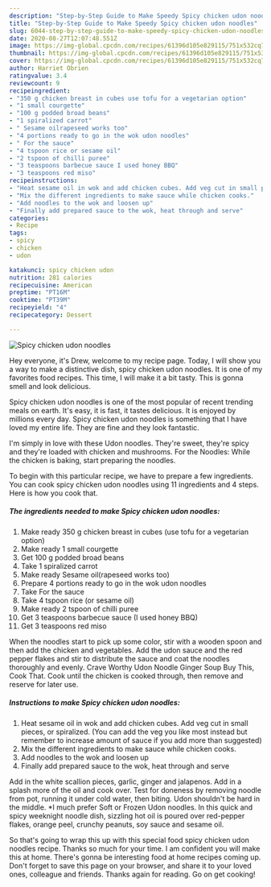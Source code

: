 ```yaml
---
description: "Step-by-Step Guide to Make Speedy Spicy chicken udon noodles"
title: "Step-by-Step Guide to Make Speedy Spicy chicken udon noodles"
slug: 6044-step-by-step-guide-to-make-speedy-spicy-chicken-udon-noodles
date: 2020-08-27T12:07:48.551Z
image: https://img-global.cpcdn.com/recipes/61396d105e829115/751x532cq70/spicy-chicken-udon-noodles-recipe-main-photo.jpg
thumbnail: https://img-global.cpcdn.com/recipes/61396d105e829115/751x532cq70/spicy-chicken-udon-noodles-recipe-main-photo.jpg
cover: https://img-global.cpcdn.com/recipes/61396d105e829115/751x532cq70/spicy-chicken-udon-noodles-recipe-main-photo.jpg
author: Harriet Obrien
ratingvalue: 3.4
reviewcount: 9
recipeingredient:
- "350 g chicken breast in cubes use tofu for a vegetarian option"
- "1 small courgette"
- "100 g podded broad beans"
- "1 spiralized carrot"
- " Sesame oilrapeseed works too"
- "4 portions ready to go in the wok udon noodles"
- " For the sauce"
- "4 tspoon rice or sesame oil"
- "2 tspoon of chilli puree"
- "3 teaspoons barbecue sauce I used honey BBQ"
- "3 teaspoons red miso"
recipeinstructions:
- "Heat sesame oil in wok and add chicken cubes. Add veg cut in small pieces, or spiralized. (You can add the veg you like most instead but remember to increase amount of sauce if you add more than suggested)"
- "Mix the different ingredients to make sauce while chicken cooks."
- "Add noodles to the wok and loosen up"
- "Finally add prepared sauce to the wok, heat through and serve"
categories:
- Recipe
tags:
- spicy
- chicken
- udon

katakunci: spicy chicken udon 
nutrition: 281 calories
recipecuisine: American
preptime: "PT16M"
cooktime: "PT39M"
recipeyield: "4"
recipecategory: Dessert

---
```



![Spicy chicken udon noodles](https://img-global.cpcdn.com/recipes/61396d105e829115/751x532cq70/spicy-chicken-udon-noodles-recipe-main-photo.jpg)

Hey everyone, it's Drew, welcome to my recipe page. Today, I will show you a way to make a distinctive dish, spicy chicken udon noodles. It is one of my favorites food recipes. This time, I will make it a bit tasty. This is gonna smell and look delicious.

Spicy chicken udon noodles is one of the most popular of recent trending meals on earth. It's easy, it is fast, it tastes delicious. It is enjoyed by millions every day. Spicy chicken udon noodles is something that I have loved my entire life. They are fine and they look fantastic.

I&#39;m simply in love with these Udon noodles. They&#39;re sweet, they&#39;re spicy and they&#39;re loaded with chicken and mushrooms. For the Noodles: While the chicken is baking, start preparing the noodles.


To begin with this particular recipe, we have to prepare a few ingredients. You can cook spicy chicken udon noodles using 11 ingredients and 4 steps. Here is how you cook that.

<!--inarticleads1-->

##### The ingredients needed to make Spicy chicken udon noodles:

1. Make ready 350 g chicken breast in cubes (use tofu for a vegetarian option)
1. Make ready 1 small courgette
1. Get 100 g podded broad beans
1. Take 1 spiralized carrot
1. Make ready  Sesame oil(rapeseed works too)
1. Prepare 4 portions ready to go in the wok udon noodles
1. Take  For the sauce
1. Take 4 tspoon rice (or sesame oil)
1. Make ready 2 tspoon of chilli puree
1. Get 3 teaspoons barbecue sauce (I used honey BBQ)
1. Get 3 teaspoons red miso


When the noodles start to pick up some color, stir with a wooden spoon and then add the chicken and vegetables. Add the udon sauce and the red pepper flakes and stir to distribute the sauce and coat the noodles thoroughly and evenly. Crave Worthy Udon Noodle Ginger Soup Buy This, Cook That. Cook until the chicken is cooked through, then remove and reserve for later use. 

<!--inarticleads2-->

##### Instructions to make Spicy chicken udon noodles:

1. Heat sesame oil in wok and add chicken cubes. Add veg cut in small pieces, or spiralized. (You can add the veg you like most instead but remember to increase amount of sauce if you add more than suggested)
1. Mix the different ingredients to make sauce while chicken cooks.
1. Add noodles to the wok and loosen up
1. Finally add prepared sauce to the wok, heat through and serve


Add in the white scallion pieces, garlic, ginger and jalapenos. Add in a splash more of the oil and cook over. Test for doneness by removing noodle from pot, running it under cold water, then biting. Udon shouldn&#39;t be hard in the middle. *I much prefer Soft or Frozen Udon noodles. In this quick and spicy weeknight noodle dish, sizzling hot oil is poured over red-pepper flakes, orange peel, crunchy peanuts, soy sauce and sesame oil. 

So that's going to wrap this up with this special food spicy chicken udon noodles recipe. Thanks so much for your time. I am confident you will make this at home. There's gonna be interesting food at home recipes coming up. Don't forget to save this page on your browser, and share it to your loved ones, colleague and friends. Thanks again for reading. Go on get cooking!

